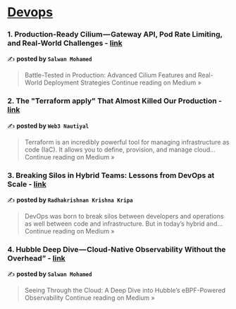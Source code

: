 
<h1><a href=https://medium.com/tag/devops/recommended target="_blank" rel="noopener noreferrer">Devops</a></h1>
<h3>1. Production-Ready Cilium — Gateway API, Pod Rate Limiting, and Real-World Challenges - <a href="https://medium.com/@salwan.mohamed/production-ready-cilium-gateway-api-pod-rate-limiting-and-real-world-challenges-b4add190d66d?source=rss------devops-5" target="_blank" rel="noopener noreferrer">link</a></h3>

✍️ **posted by `Salwan Mohamed`**

<blockquote>Battle-Tested in Production: Advanced Cilium Features and Real-World Deployment Strategies
Continue reading on Medium »</blockquote>

<h3>2. The "Terraform apply" That Almost Killed Our Production - <a href="https://web3nautiyal.medium.com/the-terraform-apply-that-almost-killed-our-production-894f98ddad4f?source=rss------devops-5" target="_blank" rel="noopener noreferrer">link</a></h3>

✍️ **posted by `Web3 Nautiyal`**

<blockquote>Terraform is an incredibly powerful tool for managing infrastructure as code (IaC). It allows you to define, provision, and manage cloud…
Continue reading on Medium »</blockquote>

<h3>3. Breaking Silos in Hybrid Teams: Lessons from DevOps at Scale - <a href="https://medium.com/@kriparkrishna/breaking-silos-in-hybrid-teams-lessons-from-devops-at-scale-9ada903125cb?source=rss------devops-5" target="_blank" rel="noopener noreferrer">link</a></h3>

✍️ **posted by `Radhakrishnan Krishna Kripa`**

<blockquote>DevOps was born to break silos between developers and operations as well between code and infrastructure. But in today’s hybrid and…
Continue reading on Medium »</blockquote>

<h3>4. Hubble Deep Dive — Cloud-Native Observability Without the Overhead” - <a href="https://medium.com/@salwan.mohamed/hubble-deep-dive-cloud-native-observability-without-the-overhead-9407c42b9cd3?source=rss------devops-5" target="_blank" rel="noopener noreferrer">link</a></h3>

✍️ **posted by `Salwan Mohamed`**

<blockquote>Seeing Through the Cloud: A Deep Dive into Hubble’s eBPF-Powered Observability
Continue reading on Medium »</blockquote>

